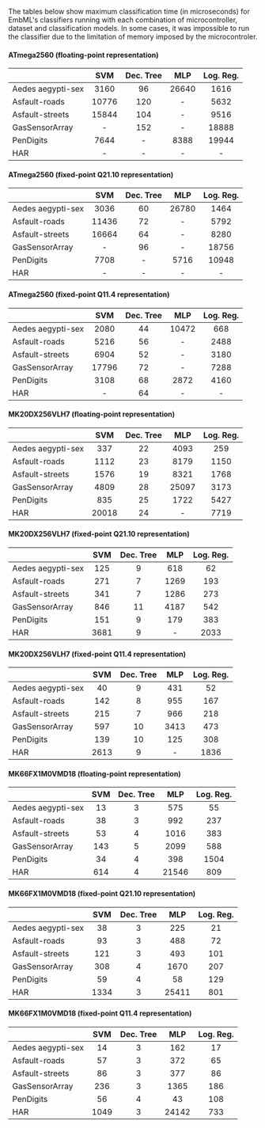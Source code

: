 The tables below show maximum classification time (in microseconds) for EmbML's classifiers running with each combination of microcontroller, dataset and classification models. In some cases, it was impossible to run the classifier due to the limitation of memory imposed by the microcontroler.

#### ATmega2560  (floating-point representation)
|                   |  SVM  | Dec. Tree |  MLP  | Log. Reg. |
|-------------------|:-----:|:---------:|:-----:|:---------:|
| Aedes aegypti-sex |  3160 |     96    | 26640 |    1616   |
| Asfault-roads     | 10776 |    120    |   -   |    5632   |
| Asfault-streets   | 15844 |    104    |   -   |    9516   |
| GasSensorArray    |   -   |    152    |   -   |   18888   |
| PenDigits         |  7644 |     -     |  8388 |   19944   |
| HAR               |   -   |     -     |   -   |     -     |

#### ATmega2560  (fixed-point Q21.10 representation)
|                   |  SVM  | Dec. Tree |  MLP  | Log. Reg. |
|-------------------|:-----:|:---------:|:-----:|:---------:|
| Aedes aegypti-sex |  3036 |     60    | 26780 |    1464   |
| Asfault-roads     | 11436 |     72    |   -   |    5792   |
| Asfault-streets   | 16664 |     64    |   -   |    8280   |
| GasSensorArray    |   -   |     96    |   -   |   18756   |
| PenDigits         |  7708 |     -     |  5716 |   10948   |
| HAR               |   -   |     -     |   -   |     -     |

#### ATmega2560  (fixed-point Q11.4 representation)
|                   |  SVM  | Dec. Tree |  MLP  | Log. Reg. |
|-------------------|:-----:|:---------:|:-----:|:---------:|
| Aedes aegypti-sex |  2080 |     44    | 10472 |    668    |
| Asfault-roads     |  5216 |     56    |   -   |    2488   |
| Asfault-streets   |  6904 |     52    |   -   |    3180   |
| GasSensorArray    | 17796 |     72    |   -   |    7288   |
| PenDigits         |  3108 |     68    |  2872 |    4160   |
| HAR               |   -   |     64    |   -   |     -     |


#### MK20DX256VLH7  (floating-point representation)
|                   |  SVM  | Dec. Tree |  MLP  | Log. Reg. |
|-------------------|:-----:|:---------:|:-----:|:---------:|
| Aedes aegypti-sex |  337  |     22    |  4093 |    259    |
| Asfault-roads     |  1112 |     23    |  8179 |    1150   |
| Asfault-streets   |  1576 |     19    |  8321 |    1768   |
| GasSensorArray    |  4809 |     28    | 25097 |    3173   |
| PenDigits         |  835  |     25    |  1722 |    5427   |
| HAR               | 20018 |     24    |   -   |    7719   |

#### MK20DX256VLH7  (fixed-point Q21.10 representation)
|                   |  SVM | Dec. Tree |  MLP | Log. Reg. |
|-------------------|:----:|:---------:|:----:|:---------:|
| Aedes aegypti-sex |  125 |     9     |  618 |     62    |
| Asfault-roads     |  271 |     7     | 1269 |    193    |
| Asfault-streets   |  341 |     7     | 1286 |    273    |
| GasSensorArray    |  846 |     11    | 4187 |    542    |
| PenDigits         |  151 |     9     |  179 |    383    |
| HAR               | 3681 |     9     |   -  |    2033   |

#### MK20DX256VLH7  (fixed-point Q11.4 representation)
|                   |  SVM | Dec. Tree |  MLP | Log. Reg. |
|-------------------|:----:|:---------:|:----:|:---------:|
| Aedes aegypti-sex |  40  |     9     |  431 |     52    |
| Asfault-roads     |  142 |     8     |  955 |    167    |
| Asfault-streets   |  215 |     7     |  966 |    218    |
| GasSensorArray    |  597 |     10    | 3413 |    473    |
| PenDigits         |  139 |     10    |  125 |    308    |
| HAR               | 2613 |     9     |   -  |    1836   |


#### MK66FX1M0VMD18  (floating-point representation)
|                   | SVM | Dec. Tree |  MLP  | Log. Reg. |
|-------------------|:---:|:---------:|:-----:|:---------:|
| Aedes aegypti-sex |  13 |     3     |  575  |     55    |
| Asfault-roads     |  38 |     3     |  992  |    237    |
| Asfault-streets   |  53 |     4     |  1016 |    383    |
| GasSensorArray    | 143 |     5     |  2099 |    588    |
| PenDigits         |  34 |     4     |  398  |    1504   |
| HAR               | 614 |     4     | 21546 |    809    |

#### MK66FX1M0VMD18  (fixed-point Q21.10 representation)
|                   |  SVM | Dec. Tree |  MLP  | Log. Reg. |
|-------------------|:----:|:---------:|:-----:|:---------:|
| Aedes aegypti-sex |  38  |     3     |  225  |     21    |
| Asfault-roads     |  93  |     3     |  488  |     72    |
| Asfault-streets   |  121 |     3     |  493  |    101    |
| GasSensorArray    |  308 |     4     |  1670 |    207    |
| PenDigits         |  59  |     4     |   58  |    129    |
| HAR               | 1334 |     3     | 25411 |    801    |

#### MK66FX1M0VMD18  (fixed-point Q11.4 representation)
|                   |  SVM | Dec. Tree |  MLP  | Log. Reg. |
|-------------------|:----:|:---------:|:-----:|:---------:|
| Aedes aegypti-sex |  14  |     3     |  162  |     17    |
| Asfault-roads     |  57  |     3     |  372  |     65    |
| Asfault-streets   |  86  |     3     |  377  |     86    |
| GasSensorArray    |  236 |     3     |  1365 |    186    |
| PenDigits         |  56  |     4     |   43  |    108    |
| HAR               | 1049 |     3     | 24142 |    733    |
